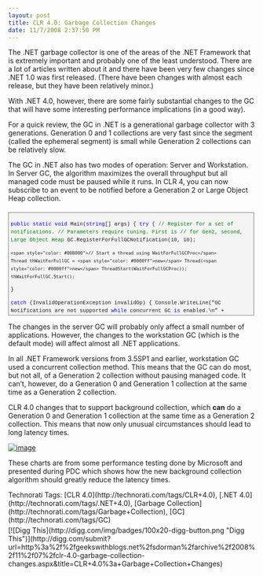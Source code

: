 ```yaml
---
layout: post
title: CLR 4.0: Garbage Collection Changes
date: 11/7/2008 2:37:50 PM
---
```


The .NET garbage collector is one of the areas of the .NET Framework that is extremely important and probably one of the least understood. There are a lot of articles written about it and there have been very few changes since .NET 1.0 was first released. (There have been changes with almost each release, but they have been relatively minor.)

With .NET 4.0, however, there are some fairly substantial changes to the GC that will have some interesting performance implications (in a good way).

For a quick review, the GC in .NET is a generational garbage collector with 3 generations. Generation 0 and 1 collections are very fast since the segment (called the ephemeral segment) is small while Generation 2 collections can be relatively slow.

The GC in .NET also has two modes of operation: Server and Workstation. In Server GC, the algorithm maximizes the overall throughput but all managed code must be paused while it runs. In CLR 4, you can now subscribe to an event to be notified before a Generation 2 or Large Object Heap collection.
  <div style="border-bottom: gray 1px solid; border-left: gray 1px solid; padding-bottom: 4px; line-height: 12pt; background-color: #f4f4f4; margin: 20px 0px 10px; padding-left: 4px; width: 97.5%; padding-right: 4px; font-family: consolas, 'Courier New', courier, monospace; max-height: 200px; font-size: 8pt; overflow: auto; border-top: gray 1px solid; cursor: text; border-right: gray 1px solid; padding-top: 4px">   

<span style="color: #0000ff">public</span> <span style="color: #0000ff">static</span> <span style="color: #0000ff">void</span> Main(<span style="color: #0000ff">string</span>[] args)
{
  <span style="color: #0000ff">try</span>
  {
    <span style="color: #008000">// Register for a set of notifications.</span>
    <span style="color: #008000">// Parameters require tuning. First is </span>
    <span style="color: #008000">// for Gen2, second, Large Object Heap </span>
    GC.RegisterForFullGCNotification(10, 10);

    <span style="color: #008000">// Start a thread using WaitForFullGCProc</span>
    Thread thWaitForFullGC = <span style="color: #0000ff">new</span> Thread(<span style="color: #0000ff">new</span> ThreadStart(WaitForFullGCProc));
    thWaitForFullGC.Start();
  }

  <span style="color: #0000ff">catch</span> (InvalidOperationException invalidOp)
  {
    Console.WriteLine("GC Notifications are not supported <span style="color: #0000ff">while</span> concurrent GC <span style="color: #0000ff">is</span> enabled.\n” + invalidOp.Message);
  }
}

<span style="color: #0000ff">public</span> <span style="color: #0000ff">static</span> <span style="color: #0000ff">void</span> WaitForFullGCProc()
{
    <span style="color: #0000ff">while</span> (<span style="color: #0000ff">true</span>)
    {
    <span style="color: #008000">// Wait for a notification</span>
    GCNotificationStatus s = GC.WaitForFullGCApproach();

    <span style="color: #0000ff">if</span> (s == GCNotificationStatus.Succeeded)
    {
      <span style="color: #008000">// This call will direct new traffic</span>
      <span style="color: #008000">// away from machine; wait for old</span>
      <span style="color: #008000">// traffic to finish; then call</span>
      <span style="color: #008000">// GC.Collect()</span>
      OnFullGCApproachNotify();
    }
    
    <span style="color: #008000">// Wait for a notification of completion</span>
    s = GC.WaitForFullGCComplete();
    <span style="color: #0000ff">if</span> (s == GCNotificationStatus.Succeeded)
    {
      OnFullGCCompleteEndNotify();
    }
}

</div>



The changes in the server GC will probably only affect a small number of applications. However, the changes to the workstation GC (which is the default mode) will affect almost all .NET applications.

In all .NET Framework versions from 3.5SP1 and earlier, workstation GC used a concurrent collection method. This means that the GC can do most, but not all, of a Generation 2 collection without pausing managed code. It can’t, however, do a Generation 0 and Generation 1 collection at the same time as a Generation 2 collection. 

CLR 4.0 changes that to support background collection, which **can** do a Generation 0 and Generation 1 collection at the same time as a Generation 2 collection. This means that now only unusual circumstances should lead to long latency times.

[![image](http://gwb.blob.core.windows.net/sdorman/WindowsLiveWriter/NET4.0GarbageCollectionChanges_C830/image_thumb.png "image")](http://gwb.blob.core.windows.net/sdorman/WindowsLiveWriter/NET4.0GarbageCollectionChanges_C830/image_2.png) 

These charts are from some performance testing done by Microsoft and presented during PDC which shows how the new background collection algorithm should greatly reduce the latency times.


<div style="padding-bottom: 0px; margin: 0px; padding-left: 0px; padding-right: 0px; display: inline; float: none; padding-top: 0px" id="scid:0767317B-992E-4b12-91E0-4F059A8CECA8:a0f2713c-9e9b-401e-a30c-e3f5700d3a78" class="wlWriterSmartContent">Technorati Tags: [CLR 4.0](http://technorati.com/tags/CLR+4.0), [.NET 4.0](http://technorati.com/tags/.NET+4.0), [Garbage Collection](http://technorati.com/tags/Garbage+Collection), [GC](http://technorati.com/tags/GC)</div><div class="wlWriterHeaderFooter" style="text-align:left; margin:0px; padding:4px 0px 4px 0px;">[![Digg This](http://digg.com/img/badges/100x20-digg-button.png "Digg This")](http://digg.com/submit?url=http%3a%2f%2fgeekswithblogs.net%2fsdorman%2farchive%2f2008%2f11%2f07%2fclr-4.0-garbage-collection-changes.aspx&title=CLR+4.0%3a+Garbage+Collection+Changes)</div>
